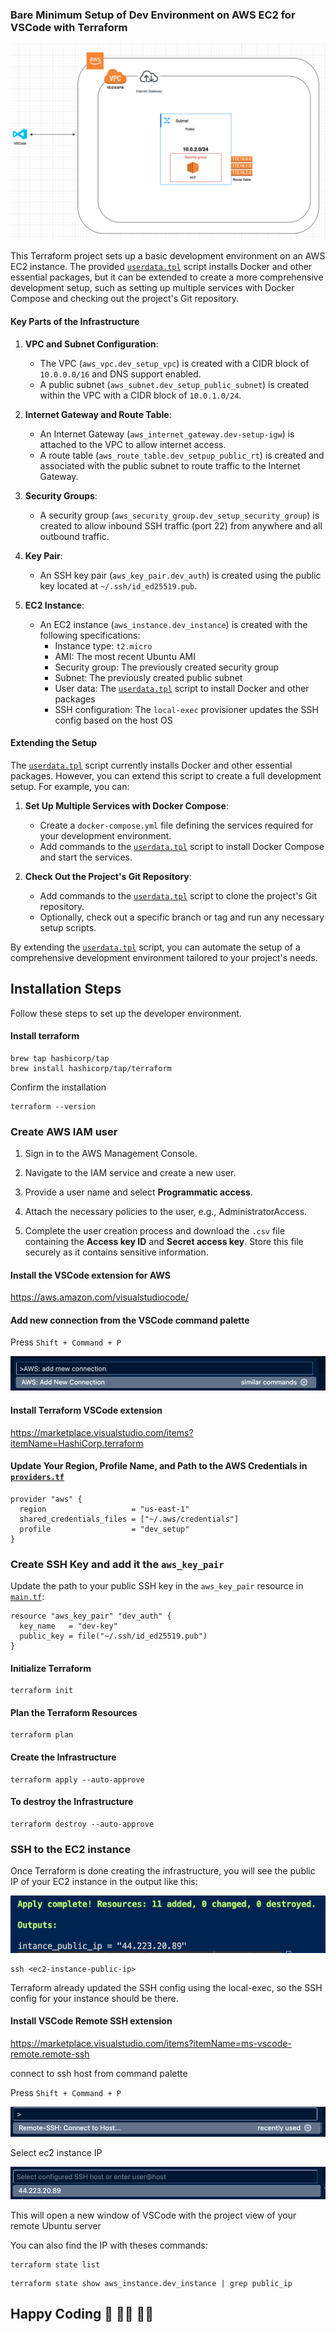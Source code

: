 
### Bare Minimum Setup of Dev Environment on AWS EC2 for VSCode with Terraform

![aws ec2 dev setup](images/infrastructure-architecture.png)

This Terraform project sets up a basic development environment on an AWS EC2 instance. The provided [`userdata.tpl`](userdata.tpl) script installs Docker and other essential packages, but it can be extended to create a more comprehensive development setup, such as setting up multiple services with Docker Compose and checking out the project's Git repository.

#### Key Parts of the Infrastructure

1. **VPC and Subnet Configuration**:
   - The VPC (`aws_vpc.dev_setup_vpc`) is created with a CIDR block of `10.0.0.0/16` and DNS support enabled.
   - A public subnet (`aws_subnet.dev_setup_public_subnet`) is created within the VPC with a CIDR block of `10.0.1.0/24`.

2. **Internet Gateway and Route Table**:
   - An Internet Gateway (`aws_internet_gateway.dev-setup-igw`) is attached to the VPC to allow internet access.
   - A route table (`aws_route_table.dev_setpup_public_rt`) is created and associated with the public subnet to route traffic to the Internet Gateway.

3. **Security Groups**:
   - A security group (`aws_security_group.dev_setup_security_group`) is created to allow inbound SSH traffic (port 22) from anywhere and all outbound traffic.

4. **Key Pair**:
   - An SSH key pair (`aws_key_pair.dev_auth`) is created using the public key located at `~/.ssh/id_ed25519.pub`.

5. **EC2 Instance**:
   - An EC2 instance (`aws_instance.dev_instance`) is created with the following specifications:
     - Instance type: `t2.micro`
     - AMI: The most recent Ubuntu AMI
     - Security group: The previously created security group
     - Subnet: The previously created public subnet
     - User data: The [`userdata.tpl`](userdata.tpl) script to install Docker and other packages
     - SSH configuration: The `local-exec` provisioner updates the SSH config based on the host OS

#### Extending the Setup

The [`userdata.tpl`](userdata.tpl) script currently installs Docker and other essential packages. However, you can extend this script to create a full development setup. For example, you can:

1. **Set Up Multiple Services with Docker Compose**:
   - Create a `docker-compose.yml` file defining the services required for your development environment.
   - Add commands to the [`userdata.tpl`](userdata.tpl) script to install Docker Compose and start the services.

2. **Check Out the Project's Git Repository**:
   - Add commands to the [`userdata.tpl`](userdata.tpl) script to clone the project's Git repository.
   - Optionally, check out a specific branch or tag and run any necessary setup scripts.

By extending the [`userdata.tpl`](userdata.tpl) script, you can automate the setup of a comprehensive development environment tailored to your project's needs.



## Installation Steps

Follow these steps to set up the developer environment.

#### Install terraform

````
brew tap hashicorp/tap
brew install hashicorp/tap/terraform
````

Confirm the installation

````
terraform --version
````

### Create AWS IAM user

1. Sign in to the AWS Management Console.

2. Navigate to the IAM service and create a new user.

3. Provide a user name and select **Programmatic access**.

4. Attach the necessary policies to the user, e.g., AdministratorAccess.

5. Complete the user creation process and download the `.csv` file containing the **Access key ID** and **Secret access key**. Store this file securely as it contains sensitive information.


#### Install the VSCode extension for AWS

https://aws.amazon.com/visualstudiocode/


#### Add new connection from the VSCode command palette

Press `Shift + Command + P`

 ![AWS Toolkit](images/aws-toolkit-connection.png)

#### Install Terraform VSCode extension

https://marketplace.visualstudio.com/items?itemName=HashiCorp.terraform

#### Update Your Region, Profile Name, and Path to the AWS Credentials in [`providers.tf`](providers.tf)

```
provider "aws" {
  region                   = "us-east-1"
  shared_credentials_files = ["~/.aws/credentials"]
  profile                  = "dev_setup"
}
```

### Create SSH Key and add it the `aws_key_pair`

Update the path to your public SSH key in the `aws_key_pair` resource in [`main.tf`](main.tf):

```
resource "aws_key_pair" "dev_auth" {
  key_name   = "dev-key"
  public_key = file("~/.ssh/id_ed25519.pub")
}
```

#### Initialize Terraform

````
terraform init
````

#### Plan the Terraform Resources

````
terraform plan
````

#### Create the Infrastructure

````
terraform apply --auto-approve
````

#### To destroy the Infrastructure

````
terraform destroy --auto-approve
````

### SSH to the EC2 instance

Once Terraform is done creating the infrastructure, you will see the public IP of your EC2 instance in the output like this:

![public ip](images/ip-output.png)

```
ssh <ec2-instance-public-ip>
```

Terraform already updated the SSH config using the local-exec, so the SSH config for your instance should be there.

#### Install VSCode Remote SSH extension

https://marketplace.visualstudio.com/items?itemName=ms-vscode-remote.remote-ssh

connect to ssh host from command palette

Press `Shift + Command + P`

![remote ssh](images/remote-ssh.png)

Select ec2 instance IP

![remote ssh host ip](images/remote-ssh-host-ip.png)

This will open a new window of VSCode with the project view of your remote Ubuntu server

You can also find the IP with theses commands:

```
terraform state list
```

```
terraform state show aws_instance.dev_instance | grep public_ip 
```


## Happy Coding 🚀 🧑‍💻 👩‍💻
